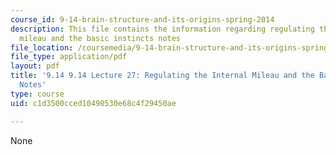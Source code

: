 ```yaml
---
course_id: 9-14-brain-structure-and-its-origins-spring-2014
description: This file contains the information regarding regulating the internal
  mileau and the basic instincts notes
file_location: /coursemedia/9-14-brain-structure-and-its-origins-spring-2014/c1d3500cced10490530e68c4f29450ae_MIT9_14S14_Lecture27.pdf
file_type: application/pdf
layout: pdf
title: '9.14 9.14 Lecture 27: Regulating the Internal Mileau and the Basic Instincts
  Notes'
type: course
uid: c1d3500cced10490530e68c4f29450ae

---
```

None